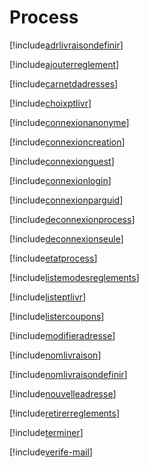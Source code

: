 # Process

[!include[adrlivraisondefinir](process.adrlivraisondefinir.autogen.md)]

[!include[ajouterreglement](process.ajouterreglement.autogen.md)]

[!include[carnetdadresses](process.carnetdadresses.autogen.md)]

[!include[choixptlivr](process.choixptlivr.autogen.md)]

[!include[connexionanonyme](process.connexionanonyme.autogen.md)]

[!include[connexioncreation](process.connexioncreation.autogen.md)]

[!include[connexionguest](process.connexionguest.autogen.md)]

[!include[connexionlogin](process.connexionlogin.autogen.md)]

[!include[connexionparguid](process.connexionparguid.autogen.md)]

[!include[deconnexionprocess](process.deconnexionprocess.autogen.md)]

[!include[deconnexionseule](process.deconnexionseule.autogen.md)]

[!include[etatprocess](process.etatprocess.autogen.md)]

[!include[listemodesreglements](process.listemodesreglements.autogen.md)]

[!include[listeptlivr](process.listeptlivr.autogen.md)]

[!include[listercoupons](process.listercoupons.autogen.md)]

[!include[modifieradresse](process.modifieradresse.autogen.md)]

[!include[nomlivraison](process.nomlivraison.autogen.md)]

[!include[nomlivraisondefinir](process.nomlivraisondefinir.autogen.md)]

[!include[nouvelleadresse](process.nouvelleadresse.autogen.md)]

[!include[retirerreglements](process.retirerreglements.autogen.md)]

[!include[terminer](process.terminer.autogen.md)]

[!include[verife-mail](process.verife-mail.autogen.md)]



